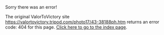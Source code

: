 

Sorry there was an error!

The original ValorToVictory site https://valortovictory.tripod.com/photo17/43-38188ph.htm returns an error code: 404 for this page. [Click here to go to the index page](../index.md).